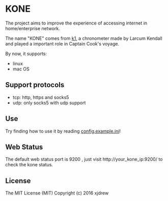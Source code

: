 # KONE

The project aims to improve the experience of accessing internet in home/enterprise network.

The name "KONE" comes from [k1](https://en.wikipedia.org/wiki/Larcum_Kendall#K1), a chronometer made by Larcum Kendall and played a important role in Captain Cook's voyage.

By now, it supports:

* linux
* mac OS

## Support protocols

* tcp: http, https and socks5
* udp: only socks5 with udp support

## Use

Try finding how to use it by reading [config.example.ini](./config.example.ini)!

## Web Status

The default web status port is 9200 , just visit http://your_kone_ip:9200/ to check the kone status.

## License

The MIT License (MIT) Copyright (c) 2016 xjdrew
